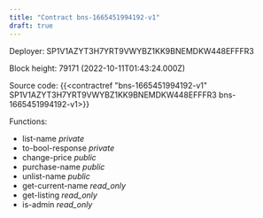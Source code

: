 ```yaml
---
title: "Contract bns-1665451994192-v1"
draft: true
---
```

Deployer: SP1V1AZYT3H7YRT9VWYBZ1KK9BNEMDKW448EFFFR3


 



Block height: 79171 (2022-10-11T01:43:24.000Z)

Source code: {{<contractref "bns-1665451994192-v1" SP1V1AZYT3H7YRT9VWYBZ1KK9BNEMDKW448EFFFR3 bns-1665451994192-v1>}}

Functions:

* list-name _private_
* to-bool-response _private_
* change-price _public_
* purchase-name _public_
* unlist-name _public_
* get-current-name _read_only_
* get-listing _read_only_
* is-admin _read_only_
